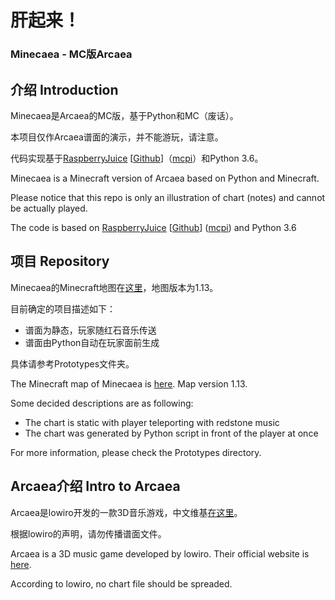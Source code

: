 # 肝起来！
### Minecaea - MC版Arcaea

## 介绍 Introduction
Minecaea是Arcaea的MC版，基于Python和MC（废话）。

本项目仅作Arcaea谱面的演示，并不能游玩，请注意。

代码实现基于[RaspberryJuice](https://dev.bukkit.org/projects/raspberryjuice)
\[[Github](https://github.com/zhuowei/RaspberryJuice)\]（[mcpi](https://minecraft.gamepedia.com/Pi_Edition)）和Python 3.6。

Minecaea is a Minecraft version of Arcaea based on Python and Minecraft.

Please notice that this repo is only an illustration of chart (notes) and cannot be actually played.

The code is based on [RaspberryJuice](https://dev.bukkit.org/projects/raspberryjuice) \[[Github](https://github.com/zhuowei/RaspberryJuice)\]
([mcpi](https://minecraft.gamepedia.com/Pi_Edition)) and Python 3.6

## 项目 Repository

Minecaea的Minecraft地图在[这里](https://github.com/EnderKerman/Minecraft-Worlds/tree/master/Worlds/1.13_Minecaea)，地图版本为1.13。

目前确定的项目描述如下：
* 谱面为静态，玩家随红石音乐传送
* 谱面由Python自动在玩家面前生成

具体请参考Prototypes文件夹。


The Minecraft map of Minecaea is [here](https://github.com/EnderKerman/Minecraft-Worlds/tree/master/Worlds/1.13_Minecaea). Map version 1.13.

Some decided descriptions are as following:
* The chart is static with player teleporting with redstone music
* The chart was generated by Python script in front of the player at once

For more information, please check the Prototypes directory.

## Arcaea介绍 Intro to Arcaea
Arcaea是lowiro开发的一款3D音乐游戏，中文维基[在这里](http://wiki.arcaea.cn/index.php/首页)。

根据lowiro的声明，请勿传播谱面文件。

Arcaea is a 3D music game developed by lowiro. Their official website is [here](https://arcaea.lowiro.com/en).

According to lowiro, no chart file should be spreaded.
